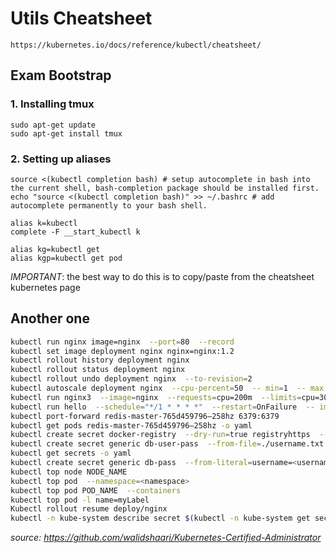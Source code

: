 # Utils Cheatsheet

    https://kubernetes.io/docs/reference/kubectl/cheatsheet/

## Exam Bootstrap

### 1. Installing tmux

```
sudo apt-get update
sudo apt-get install tmux
```

### 2. Setting up aliases

```
source <(kubectl completion bash) # setup autocomplete in bash into the current shell, bash-completion package should be installed first.
echo "source <(kubectl completion bash)" >> ~/.bashrc # add autocomplete permanently to your bash shell.
```

```
alias k=kubectl
complete -F __start_kubectl k
```

```
alias kg=kubectl get
alias kgp=kubectl get pod
```

*IMPORTANT*: the best way to do this is to copy/paste from the cheatsheet kubernetes page


## Another one

```bash
kubectl run nginx image=nginx  --port=80  --record
kubectl set image deployment nginx nginx=nginx:1.2
kubectl rollout history deployment nginx
kubectl rollout status deployment nginx
kubectl rollout undo deployment nginx  --to-revision=2 
kubectl autoscale deployment nginx  --cpu-percent=50  -- min=1  -- max 2
kubectl run nginx3  --image=nginx  --requests=cpu=200m  --limits=cpu=300m  --requests=memory=1Gi  --limits=memory=2Gi
kubectl run hello  --schedule="*/1 * * * *"  --restart=OnFailure  -- image=busybox  -- /bin/sh -c "date; echo Hello from the kubernetes cluster"
kubectl port-forward redis-master-765d459796–258hz 6379:6379 
kubectl get pods redis-master-765d459796–258hz -o yaml
kubectl create secret docker-registry  --dry-run=true registryhttps  --docker-server=https://example.com:5000  --docker-username=username  --docker-password=password --docker-email=docker@docker.com -o yaml
kubectl create secret generic db-user-pass  --from-file=./username.txt  --from-file=./password.txt (echo -n 'username' > ./username.txt, echo -n 'password' > ./pass)
kubectl get secrets -o yaml
kubectl create secret generic db-pass  --from-literal=username=<username>  --from-lieral=password=<somebase64password>
kubectl top node NODE_NAME
kubectl top pod  --namespace=<namespace>
kubectl top pod POD_NAME  --containers 
kubectl top pod -l name=myLabel 
Kubectl rollout resume deploy/nginx
kubectl -n kube-system describe secret $(kubectl -n kube-system get secret | grep username | awk '{print $1}')
```
_source: https://github.com/walidshaari/Kubernetes-Certified-Administrator_